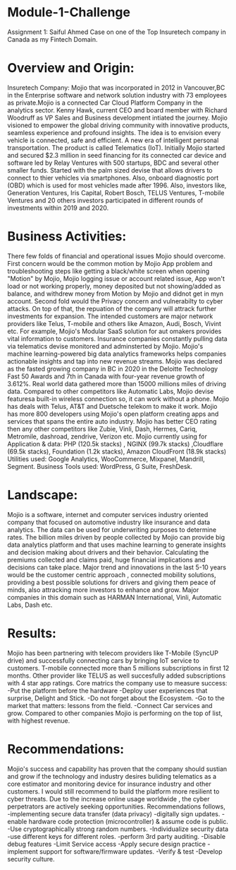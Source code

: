 # Module-1-Challenge
Assignment 1: Saiful Ahmed
Case on one of the Top Insuretech company in Canada as my Fintech Domain.
# Overview and Origin:
Insuretech Company: Mojio that was incorporated in 2012 in Vancouver,BC in the Enterprise software and network solution industry with 73 employees as private.Mojio is a connected Car Cloud Platform Company in the analytics sector.
Kenny Hawk, current CEO and board member with Richard Woodruff as VP Sales and Business development intiated the journey. 
Mojio visioned to empower the global driving community with innovative products, seamless experience and profound insights. The idea is to envision every vehicle is connected, safe and efficient. A new era of intelligent personal transportation. The product is called Telematics (IoT).
Initially Mojio started and secured $2.3 million in seed financing for its connected car device and software led by Relay Ventures with 500 startups, BDC and several other smaller funds. Started with the palm sized devise that allows drivers to connect to thier vehicles via smartphones. Also, onboard diagnostic port (OBD) which is used for most vehicles made after 1996. Also, investors like, Generation Ventures, Iris Capital, Robert Bosch, TELUS Ventures, T-mobile Ventures and 20 others investors participated in different rounds of investments  within 2019 and 2020.
# Business Activities:
There few folds of financial and operational issues Mojio should overcome. First concern would be the common motion by Mojio App problem and troubleshooting steps like getting a black/white screen when opening "Motion" by Mojio, Mojio logging issue or account related issue, App won't load or not working properly, money deposited but not showing/added as balance, and withdrew money from Motion by Mojio and didnot get in myn account. Second fold would the Privacy concern and vulnerabilty to cyber attacks. On top of that, the repuation of the company will attrack further investments for expansion.
The intended customers are major network providers like Telus, T-mobile and others like Amazon, Audi, Bosch, Vivint etc. For example, Mojio's Modular SaaS solution for aut omakers provides vital information to customers. Insurance companies constantly pulling data via telematics devise monitored and adminsterted by Mojio. Mojio's machine learning-powered big data analytics frameworks helps companies actionable insights and tap into new revenue streams. Mojio was declared as the fasted growing company in BC in 2020 in the Deloitte Technology Fast 50 Awards and 7th in Canada with four-year revenue growth of 3.612%. Real world data gathered more than 15000 millions miles of driving data.
Compared to other competitors like Automatic Labs, Mojio devise featuresa built-in wireless connection so, it can work without a phone. Mojio has deals with Telus, AT&T and Duetsche telekom to make it work. Mojio has more 800 developers using Mojio's open platform creating apps and services that spans the entire auto industry. Mojio has better CEO rating then any other competitors like Zubie, Vinli, Dash, Hermes, Cariq, Metromile, dashroad, zendrive, Verizon etc.
Mojio currently using for Application & data: PHP (120.5k stacks) , NGINX (99.7k stacks) ,Cloudflare (69.5k stacks), Foundation (1.2k stacks), Amazon CloudFront (18.9k stacks)
Utilities used: Google Analytics, WooCommerce, Mixpanel, Mandrill, Segment.
Business Tools used: WordPress, G Suite, FreshDesk.
# Landscape:
Mojio is a software, internet and computer services industry oriented company that focused on automotive industry like insurance and data analytics. The data can be used for underwriting purposes to determine rates. The billion miles driven by people collected by Mojio can provide big data analytics platform and that uses machine learning to generate insights and decision making about drivers and their behavior. Calculating the premiums collected and claims paid, huge financial implications and decisions can take place. 
Major trend and innovations in the last 5-10 years would be the customer centric approach , connected mobility solutions, providing a best possible solutions for drivers and giving them peace of minds, also attracking more investors to enhance and grow. Major companies in this domain such as HARMAN International, Vinli, Automatic Labs, Dash etc.
# Results:
Mojio has been partnering with telecom providers like T-Mobile (SyncUP drive) and successfully connecting cars by bringing IoT service to customers. T-mobile connected more than 5 millions subscriptions in first 12 months. Other provider like TELUS as well succesfully added subscriptions with 4 star app ratings.
Core matrics the company use to measure success: 
-Put the platform before the hardware
-Deploy user experiences that surprise, Delight and Stick.
-Do not forget about the Ecosystem.
-Go to the market that matters: lessons from the field.
-Connect Car services and grow.
Compared to other companies Mojio is performing on the top of list, with highest revenue.
# Recommendations:
Mojio's success and capability has proven that the company should sustian and grow if the technology and industry desires buliding telematics as a core estimator and monitoring device for insurance industry and other customers. 
I would still recommend to build the platform more resilient to cyber threats. Due to the increase online usage worldwide , the cyber perpetrators are actively seeking opportunities. Recommendations follows,
-implementing secure data transfer (data privacy)
-digitally sign updates.
-enable hardware code protection (microcontroller) & assume code is public.
-Use cryptographically strong random numbers.
-Individualize security data
-use different keys for different roles.
-perform 3rd party auditing.
-Disable debug features
-Limit Service access
-Apply secure design practice
-implement support for software/firmware updates.
-Verify & test
-Develop security culture.


